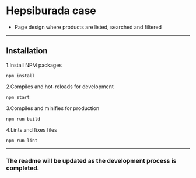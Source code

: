 # Hepsiburada case

- Page design where products are listed, searched and filtered
<hr/>

## Installation

1.Install NPM packages

```
npm install
```

2.Compiles and hot-reloads for development

```
npm start
```

3.Compiles and minifies for production

```
npm run build
```

4.Lints and fixes files

```
npm run lint
```

<hr />

### The readme will be updated as the development process is completed.
